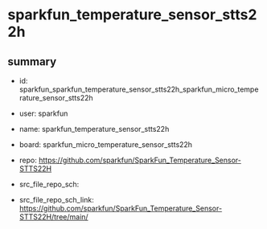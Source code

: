 # sparkfun_temperature_sensor_stts22h
 
## summary 
* id: sparkfun_sparkfun_temperature_sensor_stts22h_sparkfun_micro_temperature_sensor_stts22h
* user: sparkfun
* name: sparkfun_temperature_sensor_stts22h
* board: sparkfun_micro_temperature_sensor_stts22h
* repo: https://github.com/sparkfun/SparkFun_Temperature_Sensor-STTS22H



* src_file_repo_sch: 
* src_file_repo_sch_link: https://github.com/sparkfun/SparkFun_Temperature_Sensor-STTS22H/tree/main/






